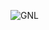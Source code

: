 ![GNL](https://user-images.githubusercontent.com/61026156/151670623-ec3039e8-64c4-47ed-8b2a-55bf363c6ff8.gif)
